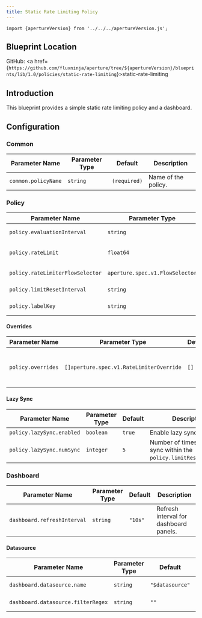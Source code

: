 ```yaml
---
title: Static Rate Limiting Policy
---
```


```mdx-code-block
import {apertureVersion} from '../../../apertureVersion.js';
```

## Blueprint Location

GitHub: <a
href={`https://github.com/fluxninja/aperture/tree/${apertureVersion}/blueprints/lib/1.0/policies/static-rate-limiting`}>static-rate-limiting</a>

## Introduction

This blueprint provides a simple static rate limiting policy and a dashboard.

## Configuration

<!-- Configuration Marker -->

### Common

| Parameter Name      | Parameter Type | Default      | Description         |
| ------------------- | -------------- | ------------ | ------------------- |
| `common.policyName` | `string`       | `(required)` | Name of the policy. |

### Policy

| Parameter Name                   | Parameter Type                  | Default      | Description                                                 |
| -------------------------------- | ------------------------------- | ------------ | ----------------------------------------------------------- |
| `policy.evaluationInterval`      | `string`                        | `"300s"`     | How often should the policy be re-evaluated                 |
| `policy.rateLimit`               | `float64`                       | `(required)` | How many requests per `policy.limitResetInterval` to accept |
| `policy.rateLimiterFlowSelector` | `aperture.spec.v1.FlowSelector` | `(required)` | A flow selector to match requests against                   |
| `policy.limitResetInterval`      | `string`                        | `"1s"`       | The window for `policy.rateLimit`                           |
| `policy.labelKey`                | `string`                        | `(required)` | What flow label to use for rate limiting                    |

#### Overrides

| Parameter Name     | Parameter Type                           | Default | Description                                     |
| ------------------ | ---------------------------------------- | ------- | ----------------------------------------------- |
| `policy.overrides` | `[]aperture.spec.v1.RateLimiterOverride` | `[]`    | A list of limit overrides for the rate limiter. |

#### Lazy Sync

| Parameter Name            | Parameter Type | Default | Description                                                          |
| ------------------------- | -------------- | ------- | -------------------------------------------------------------------- |
| `policy.lazySync.enabled` | `boolean`      | `true`  | Enable lazy syncing.                                                 |
| `policy.lazySync.numSync` | `integer`      | `5`     | Number of times to lazy sync within the `policy.limitResetInterval`. |

### Dashboard

| Parameter Name              | Parameter Type | Default | Description                            |
| --------------------------- | -------------- | ------- | -------------------------------------- |
| `dashboard.refreshInterval` | `string`       | `"10s"` | Refresh interval for dashboard panels. |

#### Datasource

| Parameter Name                     | Parameter Type | Default         | Description              |
| ---------------------------------- | -------------- | --------------- | ------------------------ |
| `dashboard.datasource.name`        | `string`       | `"$datasource"` | Datasource name.         |
| `dashboard.datasource.filterRegex` | `string`       | `""`            | Datasource filter regex. |
